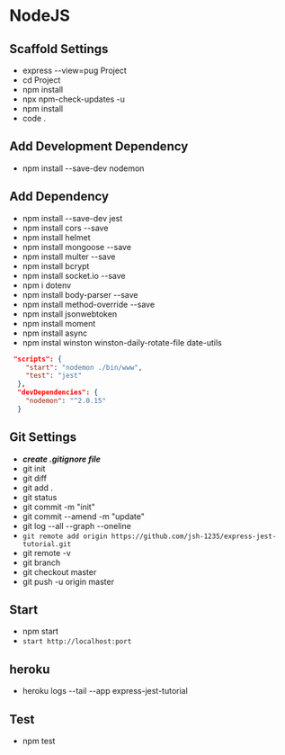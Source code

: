 # NodeJS

## Scaffold Settings

- express --view=pug Project
- cd Project
- npm install
- npx npm-check-updates -u
- npm install
- code .

## Add Development Dependency

- npm install --save-dev nodemon

## Add Dependency

- npm install --save-dev jest
- npm install cors --save
- npm install helmet
- npm install mongoose --save
- npm install multer --save
- npm install bcrypt
- npm install socket.io --save
- npm i dotenv
- npm install body-parser --save
- npm install method-override --save
- npm install jsonwebtoken
- npm install moment
- npm install async
- npm instal winston winston-daily-rotate-file date-utils

```json
 "scripts": {
    "start": "nodemon ./bin/www",
    "test": "jest"
  },
  "devDependencies": {
    "nodemon": "^2.0.15"
  }
```

## Git Settings

- **_create .gitignore file_**
- git init
- git diff
- git add .
- git status
- git commit -m "init"
- git commit --amend -m "update"
- git log --all --graph --oneline
- `git remote add origin https://github.com/jsh-1235/express-jest-tutorial.git`
- git remote -v
- git branch
- git checkout master
- git push -u origin master

## Start

- npm start
- `start http://localhost:port`

## heroku

- heroku logs --tail --app express-jest-tutorial

## Test

- npm test
